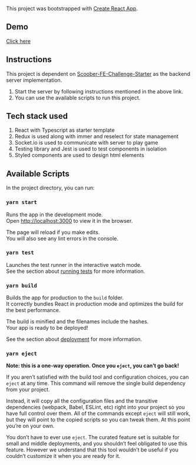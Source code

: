 
This project was bootstrapped with [Create React App](https://github.com/facebook/create-react-app).


## Demo
[Click here]()

## Instructions
This project is dependent on [Scoober-FE-Challenge-Starter](https://github.com/takeaway/scoober-fe-challenge-starter) as the backend server implementation.

1. Start the server by following instructions mentioned in the above link.
2. You can use the available scripts to run this project.

## Tech stack used
1. React with Typescript as starter template
2. Redux is used along with immer and reselect for state management
3. Socket.io is used to communicate with server to play game
4. Testing library and Jest is used to test components in isolation
5. Styled components are used to design html elements

## Available Scripts

In the project directory, you can run:

### `yarn start`

Runs the app in the development mode.\
Open [http://localhost:3000](http://localhost:3000) to view it in the browser.

The page will reload if you make edits.\
You will also see any lint errors in the console.

### `yarn test`

Launches the test runner in the interactive watch mode.\
See the section about [running tests](https://facebook.github.io/create-react-app/docs/running-tests) for more information.

### `yarn build`

Builds the app for production to the `build` folder.\
It correctly bundles React in production mode and optimizes the build for the best performance.

The build is minified and the filenames include the hashes.\
Your app is ready to be deployed!

See the section about [deployment](https://facebook.github.io/create-react-app/docs/deployment) for more information.

### `yarn eject`

**Note: this is a one-way operation. Once you `eject`, you can’t go back!**

If you aren’t satisfied with the build tool and configuration choices, you can `eject` at any time. This command will remove the single build dependency from your project.

Instead, it will copy all the configuration files and the transitive dependencies (webpack, Babel, ESLint, etc) right into your project so you have full control over them. All of the commands except `eject` will still work, but they will point to the copied scripts so you can tweak them. At this point you’re on your own.

You don’t have to ever use `eject`. The curated feature set is suitable for small and middle deployments, and you shouldn’t feel obligated to use this feature. However we understand that this tool wouldn’t be useful if you couldn’t customize it when you are ready for it.
